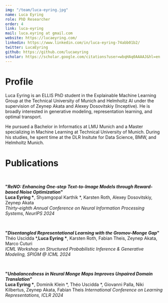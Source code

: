 ```yaml
---
img: "/team/luca-eyring.jpg"
name: Luca Eyring
role: PhD Researcher
order: 4
link: luca-eyring
mail: luca.eyring at gmail.com
website: https://lucaeyring.com/
linkedin: https://www.linkedin.com/in/luca-eyring-74abb01b2/
twitter: LucaEyring
github: https://github.com/lucaeyring
scholar: https://scholar.google.com/citations?user=wbqHAq0AAAAJ&hl=en
---
```


# Profile

Luca Eyring is an ELLIS PhD student in the Explainable Machine Learning Group at the Technical University of Munich and Helmholtz AI under the supervision of Zeynep Akata and Alexey Dosovitskiy (Inceptive). He is broadly interested in generative modeling, representation learning, and optimal transport.

He pursued a Bachelor in Informatics at LMU Munich and a Master specializing in Machine Learning at Technical University of Munich. During his studies, he spent time at the DLR Insitute for Data Science, BMW, and Helmholtz Munich.

# Publications

</br>

__"_ReNO: Enhancing One-step Text-to-Image Models through Reward-based Noise Optimization_"__   
__Luca Eyring *__, Shyamgopal Karthik *, Karsten Roth, Alexey Dosovitskiy, Zeynep Akata   
*Thirty-eighth Annual Conference on Neural Information Processing Systems, NeurIPS 2024*

</br>

__"_Disentangled Representational Learning with the Gromov-Monge Gap_"__   
Théo Uscidda *,__Luca Eyring *__, Karsten Roth, Fabian Theis, Zeynep Akata, Marco Cuturi   
*ICML Workshop on Structured Probabilistic Inference & Generative Modeling, SPIGM @ ICML 2024*

</br>

__"_Unbalancedness in Neural Monge Maps Improves Unpaired Domain Translation_"__   
__Luca Eyring *__, Dominik Klein *, Théo Uscidda *, Giovanni Palla, Niki Kilbertus, Zeynep Akata, Fabian Theis
*International Conference on Learning Representations, ICLR 2024*